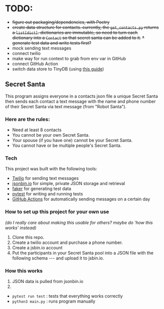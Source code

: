 # TODO:
* ~~figure out packaging/dependencies, with Poetry~~
* ~~create data structure for contacts. currently, the `get_contacts.py` 
  returns a `list[dict]`. dictionaries are immutable, so need to turn each 
  dictionary into a `Contact` so that secret santa can be added to it.~~
~~* generate test data and write tests first?~~
* mock sending text messages
* connect twilio
* make way for run context to grab from env var in GitHub
* connect GitHub Action
* switch data store to TinyDB (using [this guide](https://www.pingcap.com/blog/how-to-deploy-tidb-on-google-cloud-platform-part-1/))


## Secret Santa

This program assigns everyone in a contacts json file a unique Secret Santa
then sends each contact a text message with the name and phone number of their
Secret Santa via text message (from "Robot Santa").

### Here are the rules:

* Need at least 8 contacts
* You cannot be your own Secret Santa.
* Your spouse (if you have one) cannot be your Secret Santa.
* You cannot have or be multiple people's Secret Santa.

### Tech

This project was built with the following tools:

* [Twilio](https://www.twilio.com/) for sending text messages
* [jsonbin.io](https://jsonbin.io) for simple, private JSON storage and
  retrieval
* [faker](https://faker.readthedocs.io/en/master/) for generating test data
* [pytest](https://docs.pytest.org/) for writing and running tests
* [GitHub Actions](https://docs.github.com/en/actions) for automatically sending
  messages on a certain day

### How to set up this project for your own use 
_(do I really care about making this usable for others? maybe do 'how this 
works' instead)_

1) Clone this repo.
2) Create a twilio account and purchase a phone number.
3) Create a jsbin.io account
4) Put the participants in your Secret Santa pool into a JSON file with the
   following schema --- and upload it to jsbin.io.

### How this works
1) JSON data is pulled from jsonbin.io
2)


- `pytest run test` : tests that everything works correctly
- `python3 main.py` : runs program manually

